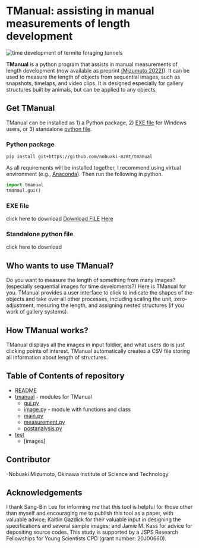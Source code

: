 # TManual: assisting in manual measurements of length development
![time development of termite foraging tunnels](images/development_eg.png)

**TManual** is a python program that assists in manual measurements of length development (now available as preprint [(Mizumoto 2022)](https://doi.org/XXXXXXXXXX)). It can be used to measure the length of objects from sequential images, such as snapshots, timelaps, and video clips. It is designed especially for gallery structures built by animals, but can be applied to any objects. 

## Get TManual
TManual can be installed as 1) a Python package, 2) [EXE file](standalone/tmanual_standalone.exe) for Windows users, or 3) standalone [python file](tandalone/tmanual_standalone.py).

### Python package
```
pip install git+https://github.com/nobuaki-mzmt/tmanual
```
As all requirements will be installed together, I recommend using virtual environment (e.g., [Anaconda](https://www.anaconda.com/)).
Then run the following in python.
```python
import tmanual
tmanaul.gui()
```

### EXE file
click here to download
<a id="raw-url" href="https://github.com/nobuaki-mzmt/tmanual/standalone/tmanual_standalone.exe">Download FILE</a>
<a download="tmanual_standalone.exe" href="standalone/tmanual_standalone.exe" title="exe"> Here </a>


### Standalone python file
click here to download



## Who wants to use TManual?
Do you want to measure the length of something from many images? (especially sequential images for time develoments?) Here is TManual for you. TManual provides a user interface to click to indicate the shapes of the objects and take over all other processes, including scaling the unit, zero-adjustment, mesuring the length, and assigning nested structures (if you work of gallery systems).

## How TManual works?
TManual displays all the images in input foldier, and what users do is just clicking points of interest. TManual automatically creates a CSV file storing all information about length of structures.

## Table of Contents of repository
* [README](./README.md)
* [tmanual](./tmanual) - modules for TManual
  * [gui.py](./tmanual/gui.py)
  * [image.py](./tmanual/image.py) - module with functions and class
  * [main.py](./tmanual/main.py)
  * [measurement.py](./tmanual/measurement.py)
  * [postanalysis.py](./tmanual/postanalysis.py)
* [test](./test) 
  * [images]

## Contributor
-Nobuaki Mizumoto, Okinawa Institute of Science and Technology

## Acknowledgements
I thank Sang-Bin Lee for informing me that this tool is helpful for those other than myself and encouraging me to publish this tool as a paper, with valuable advice; Kaitlin Gazdick for their valuable input in designing the specifications and several sample images; and Jamie M. Kass for advice for depositing source codes. This study is supported by a JSPS Research Fellowships for Young Scientists CPD (grant number: 20J00660).

